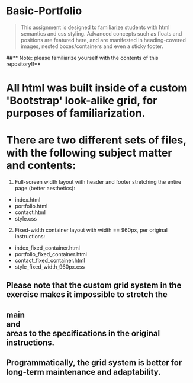 # Basic-Portfolio

> This assignment is designed to familiarize students with html semantics
> and css styling.  Advanced concepts such as floats and positions are
> featured here, and are manifested in heading-covered images, nested
> boxes/containers and even a sticky footer.

##** Note: please familiarize yourself with the contents of this repository!!**

# All html was built inside of a custom 'Bootstrap' look-alike grid, for purposes of familiarization.

# There are two different sets of files, with the following subject matter and contents:

1. Full-screen width layout with header and footer stretching the entire page (better aesthetics):
 * index.html
 * portfolio.html
 * contact.html
 * style.css


2. Fixed-width container layout with width == 960px, per original instructions:
 * index_fixed_container.html
 * portfolio_fixed_container.html
 * contact_fixed_container.html
 * style_fixed_width_960px.css

## Please note that the custom grid system in the exercise makes it impossible to stretch the
## main <section> and <aside> areas to the specifications in the original instructions.
## Programmatically, the grid system is better for long-term maintenance and adaptability.


